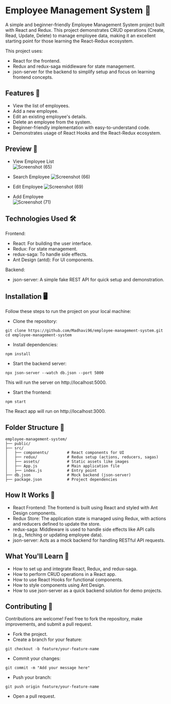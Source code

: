 # Employee Management System 🚀
A simple and beginner-friendly Employee Management System project built with React and Redux. This project demonstrates CRUD operations (Create, Read, Update, Delete) to manage employee data, making it an excellent starting point for those learning the React-Redux ecosystem.

This project uses:

- React for the frontend.
- Redux and redux-saga middleware for state management.
- json-server for the backend to simplify setup and focus on learning frontend concepts.

## Features 🎯

- View the list of employees.
- Add a new employee.
- Edit an existing employee's details.
- Delete an employee from the system.
- Beginner-friendly implementation with easy-to-understand code.
- Demonstrates usage of React Hooks and the React-Redux ecosystem.

## Preview 📸

- View Employee List	
![Screenshot (65)](https://github.com/user-attachments/assets/979b8d26-807f-40d1-aeae-d60da762b18f)

- Search Employee
![Screenshot (66)](https://github.com/user-attachments/assets/3685f688-d48f-4031-8adc-00fb11907ecc)

- Edit Employee
![Screenshot (69)](https://github.com/user-attachments/assets/2b9e99a2-6c22-4470-b2ef-33bd3c5c64fa)

- Add Employee	
![Screenshot (71)](https://github.com/user-attachments/assets/30694fa3-733e-49e9-8206-1c75e7d59c99)

## Technologies Used 🛠️

Frontend:
- React: For building the user interface.
- Redux: For state management.
- redux-saga: To handle side effects.
- Ant Design (antd): For UI components.

Backend:
- json-server: A simple fake REST API for quick setup and demonstration.

## Installation 🖥️

Follow these steps to run the project on your local machine:

- Clone the repository:

```
git clone https://github.com/Madhavi96/employee-management-system.git
cd employee-management-system
```

- Install dependencies:

```
npm install
```

- Start the backend server:

```
npx json-server --watch db.json --port 5000
```
This will run the server on http://localhost:5000.

- Start the frontend:

```
npm start
```
The React app will run on http://localhost:3000.

## Folder Structure 📂

```
employee-management-system/
├── public/
├── src/
│   ├── components/        # React components for UI
│   ├── redux/             # Redux setup (actions, reducers, sagas)
│   ├── assets/            # Static assets like images
│   ├── App.js             # Main application file
│   ├── index.js           # Entry point
├── db.json                # Mock backend (json-server)
├── package.json           # Project dependencies

```

## How It Works 🧠

- React Frontend: The frontend is built using React and styled with Ant Design components.
- Redux Store: The application state is managed using Redux, with actions and reducers defined to update the store.
- redux-saga: Middleware is used to handle side effects like API calls (e.g., fetching or updating employee data).
- json-server: Acts as a mock backend for handling RESTful API requests.

## What You'll Learn 📘

- How to set up and integrate React, Redux, and redux-saga.
- How to perform CRUD operations in a React app.
- How to use React Hooks for functional components.
- How to style components using Ant Design.
- How to use json-server as a quick backend solution for demo projects.

## Contributing 🤝

Contributions are welcome! Feel free to fork the repository, make improvements, and submit a pull request.

- Fork the project.
- Create a branch for your feature:
```
git checkout -b feature/your-feature-name
```
- Commit your changes:
```
git commit -m "Add your message here"
```
- Push your branch:
```
git push origin feature/your-feature-name
```
- Open a pull request.
  
